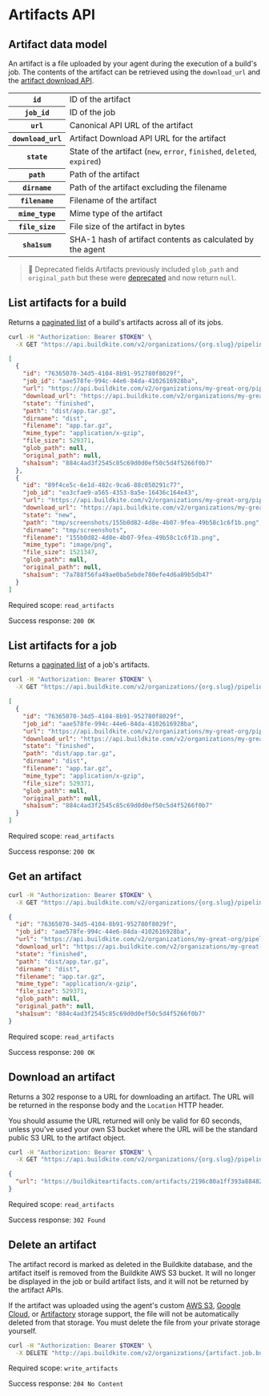 # Artifacts API


## Artifact data model

An artifact is a file uploaded by your agent during the execution of a build's job. The contents of the artifact can be retrieved using the `download_url` and the [artifact download API](#download-an-artifact).

<table>
<tbody>
  <tr><th><code>id</code></th><td>ID of the artifact</td></tr>
  <tr><th><code>job_id</code></th><td>ID of the job</td></tr>
  <tr><th><code>url</code></th><td>Canonical API URL of the artifact</td></tr>
  <tr><th><code>download_url</code></th><td>Artifact Download API URL for the artifact</td></tr>
  <tr><th><code>state</code></th><td>State of the artifact (<code>new</code>, <code>error</code>, <code>finished</code>, <code>deleted</code>, <code>expired</code>)</td></tr>
  <tr><th><code>path</code></th><td>Path of the artifact</td></tr>
  <tr><th><code>dirname</code></th><td>Path of the artifact excluding the filename</td></tr>
  <tr><th><code>filename</code></th><td>Filename of the artifact</td></tr>
  <tr><th><code>mime_type</code></th><td>Mime type of the artifact</td></tr>
  <tr><th><code>file_size</code></th><td>File size of the artifact in bytes</td></tr>
  <tr><th><code>sha1sum</code></th><td>SHA-1 hash of artifact contents as calculated by the agent</td></tr>
</tbody>
</table>

> 🚧 Deprecated fields
> Artifacts previously included <code>glob_path</code> and <code>original_path</code> but these were <a href="https://buildkite.com/changelog/71-artifacts-glob-path-and-original-path-fields-are-deprecated">deprecated</a> and now return <code>null</code>.

## List artifacts for a build

Returns a [paginated list](<%= paginated_resource_docs_url %>) of a build's artifacts across all of its jobs.

```bash
curl -H "Authorization: Bearer $TOKEN" \
  -X GET "https://api.buildkite.com/v2/organizations/{org.slug}/pipelines/{pipeline.slug}/builds/{build.number}/artifacts"
```

```json
[
  {
    "id": "76365070-34d5-4104-8b91-952780f8029f",
    "job_id": "aae578fe-994c-44e6-84da-4102616928ba",
    "url": "https://api.buildkite.com/v2/organizations/my-great-org/pipelines/my-pipeline/builds/1/jobs/aae578fe-994c-44e6-84da-4102616928ba/artifacts/76365070-34d5-4104-8b91-952780f8029f",
    "download_url": "https://api.buildkite.com/v2/organizations/my-great-org/pipelines/my-pipeline/builds/1/jobs/aae578fe-994c-44e6-84da-4102616928ba/artifacts/76365070-34d5-4104-8b91-952780f8029f/download",
    "state": "finished",
    "path": "dist/app.tar.gz",
    "dirname": "dist",
    "filename": "app.tar.gz",
    "mime_type": "application/x-gzip",
    "file_size": 529371,
    "glob_path": null,
    "original_path": null,
    "sha1sum": "884c4ad3f2545c85c69d0d0ef50c5d4f5266f0b7"
  },
  {
    "id": "89f4ce5c-6e1d-482c-9ca6-88c050291c77",
    "job_id": "ea3cfae9-a565-4353-8a5e-16436c164e43",
    "url": "https://api.buildkite.com/v2/organizations/my-great-org/pipelines/my-pipeline/builds/1/jobs/ea3cfae9-a565-4353-8a5e-16436c164e43/artifacts/5c12c7f7-8fb1-419d-b979-48a9e45c7bd7",
    "download_url": "https://api.buildkite.com/v2/organizations/my-great-org/pipelines/my-pipeline/builds/1/jobs/ea3cfae9-a565-4353-8a5e-16436c164e43/artifacts/5c12c7f7-8fb1-419d-b979-48a9e45c7bd7/download",
    "state": "new",
    "path": "tmp/screenshots/155b0d82-4d8e-4b07-9fea-49b58c1c6f1b.png",
    "dirname": "tmp/screenshots",
    "filename": "155b0d82-4d8e-4b07-9fea-49b58c1c6f1b.png",
    "mime_type": "image/png",
    "file_size": 1521347,
    "glob_path": null,
    "original_path": null,
    "sha1sum": "7a788f56fa49ae0ba5ebde780efe4d6a89b5db47"
  }
]
```

Required scope: `read_artifacts`

Success response: `200 OK`

## List artifacts for a job

Returns a [paginated list](<%= paginated_resource_docs_url %>) of a job's artifacts.

```bash
curl -H "Authorization: Bearer $TOKEN" \
  -X GET "https://api.buildkite.com/v2/organizations/{org.slug}/pipelines/{pipeline.slug}/builds/{build.number}/jobs/{job.id}/artifacts"
```

```json
[
  {
    "id": "76365070-34d5-4104-8b91-952780f8029f",
    "job_id": "aae578fe-994c-44e6-84da-4102616928ba",
    "url": "https://api.buildkite.com/v2/organizations/my-great-org/pipelines/my-pipeline/builds/1/jobs/aae578fe-994c-44e6-84da-4102616928ba/artifacts/76365070-34d5-4104-8b91-952780f8029f",
    "download_url": "https://api.buildkite.com/v2/organizations/my-great-org/pipelines/my-pipeline/builds/1/jobs/aae578fe-994c-44e6-84da-4102616928ba/artifacts/76365070-34d5-4104-8b91-952780f8029f/download",
    "state": "finished",
    "path": "dist/app.tar.gz",
    "dirname": "dist",
    "filename": "app.tar.gz",
    "mime_type": "application/x-gzip",
    "file_size": 529371,
    "glob_path": null,
    "original_path": null,
    "sha1sum": "884c4ad3f2545c85c69d0d0ef50c5d4f5266f0b7"
  }
]
```

Required scope: `read_artifacts`

Success response: `200 OK`

## Get an artifact

```bash
curl -H "Authorization: Bearer $TOKEN" \
  -X GET "https://api.buildkite.com/v2/organizations/{org.slug}/pipelines/{pipeline.slug}/builds/{build.number}/jobs/{job.id}/artifacts/{id}"
```

```json
{
  "id": "76365070-34d5-4104-8b91-952780f8029f",
  "job_id": "aae578fe-994c-44e6-84da-4102616928ba",
  "url": "https://api.buildkite.com/v2/organizations/my-great-org/pipelines/my-pipeline/builds/1/jobs/aae578fe-994c-44e6-84da-4102616928ba/artifacts/76365070-34d5-4104-8b91-952780f8029f",
  "download_url": "https://api.buildkite.com/v2/organizations/my-great-org/pipelines/my-pipeline/builds/1/jobs/aae578fe-994c-44e6-84da-4102616928ba/artifacts/76365070-34d5-4104-8b91-952780f8029f/download",
  "state": "finished",
  "path": "dist/app.tar.gz",
  "dirname": "dist",
  "filename": "app.tar.gz",
  "mime_type": "application/x-gzip",
  "file_size": 529371,
  "glob_path": null,
  "original_path": null,
  "sha1sum": "884c4ad3f2545c85c69d0d0ef50c5d4f5266f0b7"
}
```

Required scope: `read_artifacts`

Success response: `200 OK`

## Download an artifact

Returns a 302 response to a URL for downloading an artifact. The URL will be returned in the response body and the `Location` HTTP header.

You should assume the URL returned will only be valid for 60 seconds, unless you've used your own S3 bucket where the URL will be the standard public S3 URL to the artifact object.

```bash
curl -H "Authorization: Bearer $TOKEN" \
  -X GET "https://api.buildkite.com/v2/organizations/{org.slug}/pipelines/{pipeline.slug}/builds/{build.number}/jobs/{job.id}/artifacts/{id}/download"
```

```json
{
  "url": "https://buildkiteartifacts.com/artifacts/2196c80a1ff393a88482aebe929f9648/dist/app.tar.gz?AWSAccessKeyId=AKIAIPPJ2IPWN5U3O1OA&Expires=1288526454&Signature=5i4%2B99rUwhpP2SbNsJKhT/nSzsQ"
}
```

Required scope: `read_artifacts`

Success response: `302 Found`

## Delete an artifact

The artifact record is marked as deleted in the Buildkite database, and the artifact itself is removed from the Buildkite AWS S3 bucket. It will no longer be displayed in the job or build artifact lists, and it will not be returned by the artifact APIs.

If the artifact was uploaded using the agent's custom [AWS S3](/docs/agent/v3/cli-artifact#using-your-private-aws-s3-bucket), [Google Cloud](/docs/agent/v3/cli-artifact#using-your-private-google-cloud-bucket), or [Artifactory](/docs/integrations/artifactory) storage support, the file will not be automatically deleted from that storage. You must delete the file from your private storage yourself.

```bash
curl -H "Authorization: Bearer $TOKEN" \
  -X DELETE "http://api.buildkite.com/v2/organizations/{artifact.job.build.project.account.slug}/pipelines/{artifact.job.build.project.slug}/builds/{artifact.job.build.number}/jobs/{artifact.job.uuid}/artifacts/{artifact.uuid}?access_token={access_token.token}"
```

Required scope: `write_artifacts`

Success response: `204 No Content`
